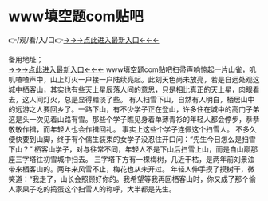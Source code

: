 # www填空题com贴吧
👉/观/看/入/口👉<a href="https://8h6e.com ">→→→点此进入最新入口←←←</a>
   

备用地址；  
<a href="https://6h8k.top ">→→→点此进入最新入口←←←</a>
www填空题com贴吧扫帚声响惊起一片山雀，叽叽喳喳声中，山上灯火一户接一户陆续亮起。此刻天色尚未放亮，若是自远处观这城中栖客山，其实也有些天上星辰落人间的意思，只是相比真正的天上星，肉眼看去，这人间灯火，总是显得黯淡了些。
有人扫雪下山，自然有人明白，栖居山中的远游之人要回乡了。一路下山，有不少学子正在登山，许多住在城中的高门子弟这是头一次见着山路有雪。那些个学子瞧见身着单薄青衫的年轻人都会停步，恭恭敬敬作揖，而年轻人也会作揖回礼。
事实上这些个学子连佩这个扫雪人。
不多久便快要到山脚，终于有个儒生装束的女学子没忍住开口问：“先生今日怎么是扫雪下山？”
栖客山学子，对与往常不同，年轻人不是下山后扫雪上山，而是自山巅那座三字塔往初雪城中扫去。
三字塔下方有一棵梅树，几近干枯，是两年前刘景浊带来栖客山的。两年来风雪不止，梅花也从未开过。
年轻人伸手摸了摸树干，微笑道：“我走了，山长会照顾好你的。我希望等我再回栖客山时，你又成了那个偷人家果子吃的捣蛋这个扫雪人的称呼，大半都是先生。
